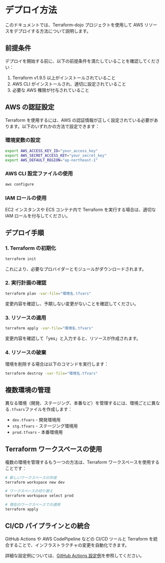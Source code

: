 # デプロイ方法

このドキュメントでは、Terraform-dojo プロジェクトを使用して AWS リソースをデプロイする方法について説明します。

## 前提条件

デプロイを開始する前に、以下の前提条件を満たしていることを確認してください：

1. Terraform v1.9.5 以上がインストールされていること
2. AWS CLI がインストールされ、適切に設定されていること
3. 必要な AWS 権限が付与されていること

## AWS の認証設定

Terraform を使用するには、AWS の認証情報が正しく設定されている必要があります。以下のいずれかの方法で設定できます：

### 環境変数の設定

```bash
export AWS_ACCESS_KEY_ID="your_access_key"
export AWS_SECRET_ACCESS_KEY="your_secret_key"
export AWS_DEFAULT_REGION="ap-northeast-1"
```

### AWS CLI 設定ファイルの使用

```bash
aws configure
```

### IAM ロールの使用

EC2 インスタンスや ECS コンテナ内で Terraform を実行する場合は、適切な IAM ロールを付与してください。

## デプロイ手順

### 1. Terraform の初期化

```bash
terraform init
```

これにより、必要なプロバイダーとモジュールがダウンロードされます。

### 2. 実行計画の確認

```bash
terraform plan -var-file="環境名.tfvars"
```

変更内容を確認し、予期しない変更がないことを確認してください。

### 3. リソースの適用

```bash
terraform apply -var-file="環境名.tfvars"
```

変更内容を確認して「yes」と入力すると、リソースが作成されます。

### 4. リソースの破棄

環境を削除する場合は以下のコマンドを実行します：

```bash
terraform destroy -var-file="環境名.tfvars"
```

## 複数環境の管理

異なる環境（開発、ステージング、本番など）を管理するには、環境ごとに異なる`.tfvars`ファイルを作成します：

- `dev.tfvars` - 開発環境用
- `stg.tfvars` - ステージング環境用
- `prod.tfvars` - 本番環境用

## Terraform ワークスペースの使用

複数の環境を管理するもう一つの方法は、Terraform ワークスペースを使用することです：

```bash
# 新しいワークスペースの作成
terraform workspace new dev

# ワークスペースの切り替え
terraform workspace select prod

# 現在のワークスペースでの適用
terraform apply
```

## CI/CD パイプラインとの統合

GitHub Actions や AWS CodePipeline などの CI/CD ツールと Terraform を統合することで、インフラストラクチャの変更を自動化できます。

詳細な設定例については、[GitHub Actions 設定例](https://github.com/yourusername/terraform-dojo/examples/github-actions)を参照してください。
